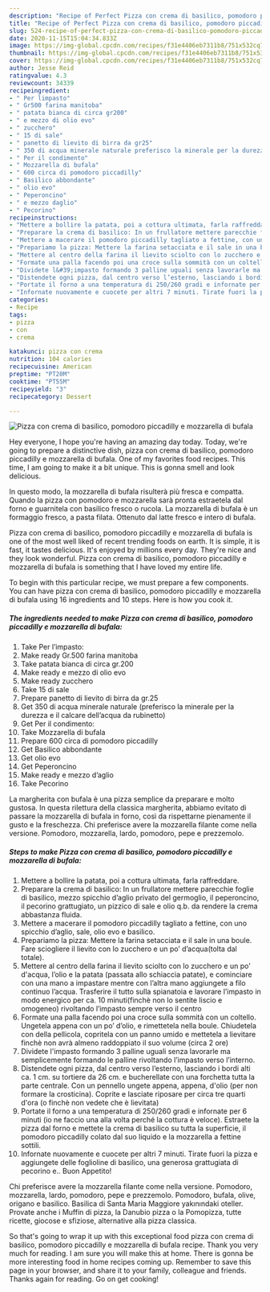 ```yaml
---
description: "Recipe of Perfect Pizza con crema di basilico, pomodoro piccadilly e mozzarella di bufala"
title: "Recipe of Perfect Pizza con crema di basilico, pomodoro piccadilly e mozzarella di bufala"
slug: 524-recipe-of-perfect-pizza-con-crema-di-basilico-pomodoro-piccadilly-e-mozzarella-di-bufala
date: 2020-11-15T15:04:34.833Z
image: https://img-global.cpcdn.com/recipes/f31e4406eb7311b8/751x532cq70/pizza-con-crema-di-basilico-pomodoro-piccadilly-e-mozzarella-di-bufala-recipe-main-photo.jpg
thumbnail: https://img-global.cpcdn.com/recipes/f31e4406eb7311b8/751x532cq70/pizza-con-crema-di-basilico-pomodoro-piccadilly-e-mozzarella-di-bufala-recipe-main-photo.jpg
cover: https://img-global.cpcdn.com/recipes/f31e4406eb7311b8/751x532cq70/pizza-con-crema-di-basilico-pomodoro-piccadilly-e-mozzarella-di-bufala-recipe-main-photo.jpg
author: Jesse Reid
ratingvalue: 4.3
reviewcount: 34339
recipeingredient:
- " Per limpasto"
- " Gr500 farina manitoba"
- " patata bianca di circa gr200"
- " e mezzo di olio evo"
- " zucchero"
- " 15 di sale"
- " panetto di lievito di birra da gr25"
- " 350 di acqua minerale naturale preferisco la minerale per la durezza e il calcare dellacqua da rubinetto"
- " Per il condimento"
- " Mozzarella di bufala"
- " 600 circa di pomodoro piccadilly"
- " Basilico abbondante"
- " olio evo"
- " Peperoncino"
- " e mezzo daglio"
- " Pecorino"
recipeinstructions:
- "Mettere a bollire la patata, poi a cottura ultimata, farla raffreddare."
- "Preparare la crema di basilico: In un frullatore mettere parecchie foglie di basilico, mezzo spicchio d’aglio privato del germoglio, il peperoncino, il pecorino grattugiato, un pizzico di sale e olio q.b. da rendere la crema abbastanza fluida."
- "Mettere a macerare il pomodoro piccadilly tagliato a fettine, con uno spicchio d’aglio, sale, olio evo e basilico."
- "Prepariamo la pizza: Mettere la farina setacciata e il sale in una boule. Fare sciogliere il lievito con lo zucchero e un po’ d’acqua(tolta dal totale)."
- "Mettere al centro della farina il lievito sciolto con lo zucchero e un po&#39; d&#39;acqua, l’olio e la patata (passata allo schiaccia patate), e cominciare con una mano a impastare mentre con l’altra mano aggiungete a filo continuo l’acqua. Trasferire il tutto sulla spianatoia e lavorare l’impasto in modo energico per ca. 10 minuti(finchè non lo sentite liscio e omogeneo) rivoltando l’impasto sempre verso il centro"
- "Formate una palla facendo poi una croce sulla sommità con un coltello. Ungetela appena con un po’ d’olio, e rimettetela nella boule. Chiudetela con della pellicola, copritela con un panno umido e mettetela a lievitare finchè non avrà almeno raddoppiato il suo volume (circa 2 ore)"
- "Dividete l&#39;impasto formando 3 palline uguali senza lavorarle ma semplicemente formando le palline rivoltando l’impasto verso l’interno."
- "Distendete ogni pizza, dal centro verso l’esterno, lasciando i bordi alti ca. 1 cm. su tortiere da 26 cm. e bucherellate con una forchetta tutta la parte centrale. Con un pennello ungete appena, appena, d&#39;olio (per non formare la crosticina). Coprite e lasciate riposare per circa tre quarti d&#39;ora (o finchè non vedete che è lievitata)"
- "Portate il forno a una temperatura di 250/260 gradi e infornate per 6 minuti (io ne faccio una alla volta perché la cottura è veloce). Estraete la pizza dal forno e mettete la crema di basilico su tutta la superficie, il pomodoro piccadilly colato dal suo liquido e la mozzarella a fettine sottili."
- "Infornate nuovamente e cuocete per altri 7 minuti. Tirate fuori la pizza e aggiungete delle foglioline di basilico, una generosa grattugiata di pecorino e.. Buon Appetito!"
categories:
- Recipe
tags:
- pizza
- con
- crema

katakunci: pizza con crema 
nutrition: 104 calories
recipecuisine: American
preptime: "PT20M"
cooktime: "PT55M"
recipeyield: "3"
recipecategory: Dessert

---
```



![Pizza con crema di basilico, pomodoro piccadilly e mozzarella di bufala](https://img-global.cpcdn.com/recipes/f31e4406eb7311b8/751x532cq70/pizza-con-crema-di-basilico-pomodoro-piccadilly-e-mozzarella-di-bufala-recipe-main-photo.jpg)

Hey everyone, I hope you're having an amazing day today. Today, we're going to prepare a distinctive dish, pizza con crema di basilico, pomodoro piccadilly e mozzarella di bufala. One of my favorites food recipes. This time, I am going to make it a bit unique. This is gonna smell and look delicious.

In questo modo, la mozzarella di bufala risulterà più fresca e compatta. Quando la pizza con pomodoro e mozzarella sarà pronta estraetela dal forno e guarnitela con basilico fresco o rucola. La mozzarella di bufala è un formaggio fresco, a pasta filata. Ottenuto dal latte fresco e intero di bufala.

Pizza con crema di basilico, pomodoro piccadilly e mozzarella di bufala is one of the most well liked of recent trending foods on earth. It is simple, it is fast, it tastes delicious. It's enjoyed by millions every day. They're nice and they look wonderful. Pizza con crema di basilico, pomodoro piccadilly e mozzarella di bufala is something that I have loved my entire life.


To begin with this particular recipe, we must prepare a few components. You can have pizza con crema di basilico, pomodoro piccadilly e mozzarella di bufala using 16 ingredients and 10 steps. Here is how you cook it.

<!--inarticleads1-->

##### The ingredients needed to make Pizza con crema di basilico, pomodoro piccadilly e mozzarella di bufala:

1. Take  Per l’impasto:
1. Make ready  Gr.500 farina manitoba
1. Take  patata bianca di circa gr.200
1. Make ready  e mezzo di olio evo
1. Make ready  zucchero
1. Take  15 di sale
1. Prepare  panetto di lievito di birra da gr.25
1. Get  350 di acqua minerale naturale (preferisco la minerale per la durezza e il calcare dell’acqua da rubinetto)
1. Get  Per il condimento:
1. Take  Mozzarella di bufala
1. Prepare  600 circa di pomodoro piccadilly
1. Get  Basilico abbondante
1. Get  olio evo
1. Get  Peperoncino
1. Make ready  e mezzo d’aglio
1. Take  Pecorino


La margherita con bufala è una pizza semplice da preparare e molto gustosa. In questa rilettura della classica margherita, abbiamo evitato di passare la mozzarella di bufala in forno, così da rispettarne pienamente il gusto e la freschezza. Chi preferisce avere la mozzarella filante come nella versione. Pomodoro, mozzarella, lardo, pomodoro, pepe e prezzemolo. 

<!--inarticleads2-->

##### Steps to make Pizza con crema di basilico, pomodoro piccadilly e mozzarella di bufala:

1. Mettere a bollire la patata, poi a cottura ultimata, farla raffreddare.
1. Preparare la crema di basilico: In un frullatore mettere parecchie foglie di basilico, mezzo spicchio d’aglio privato del germoglio, il peperoncino, il pecorino grattugiato, un pizzico di sale e olio q.b. da rendere la crema abbastanza fluida.
1. Mettere a macerare il pomodoro piccadilly tagliato a fettine, con uno spicchio d’aglio, sale, olio evo e basilico.
1. Prepariamo la pizza: Mettere la farina setacciata e il sale in una boule. Fare sciogliere il lievito con lo zucchero e un po’ d’acqua(tolta dal totale).
1. Mettere al centro della farina il lievito sciolto con lo zucchero e un po&#39; d&#39;acqua, l’olio e la patata (passata allo schiaccia patate), e cominciare con una mano a impastare mentre con l’altra mano aggiungete a filo continuo l’acqua. Trasferire il tutto sulla spianatoia e lavorare l’impasto in modo energico per ca. 10 minuti(finchè non lo sentite liscio e omogeneo) rivoltando l’impasto sempre verso il centro
1. Formate una palla facendo poi una croce sulla sommità con un coltello. Ungetela appena con un po’ d’olio, e rimettetela nella boule. Chiudetela con della pellicola, copritela con un panno umido e mettetela a lievitare finchè non avrà almeno raddoppiato il suo volume (circa 2 ore)
1. Dividete l&#39;impasto formando 3 palline uguali senza lavorarle ma semplicemente formando le palline rivoltando l’impasto verso l’interno.
1. Distendete ogni pizza, dal centro verso l’esterno, lasciando i bordi alti ca. 1 cm. su tortiere da 26 cm. e bucherellate con una forchetta tutta la parte centrale. Con un pennello ungete appena, appena, d&#39;olio (per non formare la crosticina). Coprite e lasciate riposare per circa tre quarti d&#39;ora (o finchè non vedete che è lievitata)
1. Portate il forno a una temperatura di 250/260 gradi e infornate per 6 minuti (io ne faccio una alla volta perché la cottura è veloce). Estraete la pizza dal forno e mettete la crema di basilico su tutta la superficie, il pomodoro piccadilly colato dal suo liquido e la mozzarella a fettine sottili.
1. Infornate nuovamente e cuocete per altri 7 minuti. Tirate fuori la pizza e aggiungete delle foglioline di basilico, una generosa grattugiata di pecorino e.. Buon Appetito!


Chi preferisce avere la mozzarella filante come nella versione. Pomodoro, mozzarella, lardo, pomodoro, pepe e prezzemolo. Pomodoro, bufala, olive, origano e basilico. Basilica di Santa Maria Maggiore yakınındaki oteller. Provate anche i Muffin di pizza, la Danubio pizza o la Pomopizza, tutte ricette, giocose e sfiziose, alternative alla pizza classica. 

So that's going to wrap it up with this exceptional food pizza con crema di basilico, pomodoro piccadilly e mozzarella di bufala recipe. Thank you very much for reading. I am sure you will make this at home. There is gonna be more interesting food in home recipes coming up. Remember to save this page in your browser, and share it to your family, colleague and friends. Thanks again for reading. Go on get cooking!
